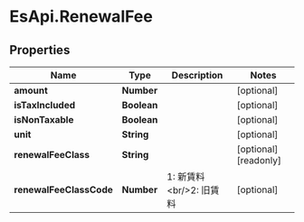 # EsApi.RenewalFee

## Properties

Name | Type | Description | Notes
------------ | ------------- | ------------- | -------------
**amount** | **Number** |  | [optional] 
**isTaxIncluded** | **Boolean** |  | [optional] 
**isNonTaxable** | **Boolean** |  | [optional] 
**unit** | **String** |  | [optional] 
**renewalFeeClass** | **String** |  | [optional] [readonly] 
**renewalFeeClassCode** | **Number** | 1: 新賃料&lt;br/&gt;2: 旧賃料 | [optional] 


